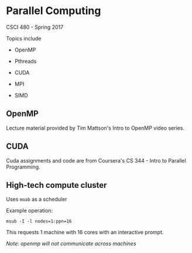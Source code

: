 # Parallel Computing 

CSCI 480 - Spring 2017

Topics include

* OpenMP

* Pthreads

* CUDA

* MPI

* SIMD

## OpenMP

Lecture material provided by Tim Mattson's Intro to OpenMP video series.

## CUDA

Cuda assignments and code are from Coursera's CS 344 - Intro to Parallel Programming.


## High-tech compute cluster

Uses `moab` as a scheduler

Example operation:

`msub -I -l nodes=1:ppn=16`

This requests 1 machine with 16 cores with an interactive prompt.

*Note: openmp will not communicate across machines*
